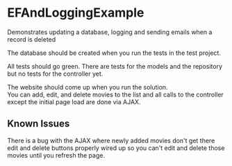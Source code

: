 EFAndLoggingExample
===================

Demonstrates updating a database, logging and sending emails when a record is deleted


The database should be created when you run the tests in the test project.

All tests should go green.  There are tests for the models and the repository but no tests for the controller yet.

The website should come up when you run the solution.  
You can add, edit, and delete movies to the list and all calls to the controller except the initial page load are done via AJAX.

Known Issues
---------------------
There is a bug with the AJAX where newly added movies don't get there edit and delete buttons properly wired up so you can't edit and delete
those movies until you refresh the page.